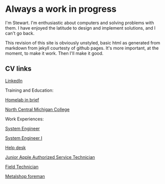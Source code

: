 # Always a work in progress

I'm Stewart. I'm enthusiastic about computers and solving problems with them. I
have enjoyed the latitude to design and implement solutions, and I can't go
back.

This revision of this site is obviously unstyled, basic html as generated from
markdown from jekyll courtesty of github pages. It's more important, at the
moment, to make it work. Then I'll make it good.


## CV links

[LinkedIn](https://www.linkedin.com/in/stewart-johnston-42a4bb240)

Training and Education:

[Homelab in brief](./training_and_education/homelab.html)

[North Central Michigan College](./training_and_education/ncmc.html)

Work Experiences:

[System Engineer](./work_experiences/2019-09-harbor_springs-systems_engineer.html)

[System Engineer I](./work_experiences/2019-01-charem_isd-systems_engineer_i.html)

[Help desk](./work_experiences/2018-ncmc-help_desk.html)

[Junior Apple Authorized Service Technician](./work_experiences/2016-macpros-desktop_tech.html)

[Field Technician](./work_experiences/2015-charem_isd-field_tech.html)

[Metalshop foreman](./work_experiences/2014-jmi-foreman.html)
